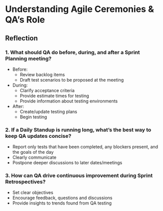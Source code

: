 # Understanding Agile Ceremonies & QA’s Role

## Reflection

### 1. What should QA do before, during, and after a Sprint Planning meeting?

* Before:
    * Review backlog items
    * Draft test scenarios to be proposed at the meeting
* During:
    * Clarify acceptance criteria
    * Provide estimate times for testing
    * Provide information about testing environments
* After:
    * Create/update testing plans
    * Begin testing

### 2. If a Daily Standup is running long, what’s the best way to keep QA updates concise?

* Report only tests that have been completed, any blockers present, and the goals of the day
* Clearly communicate
* Postpone deeper discussions to later dates/meetings

### 3. How can QA drive continuous improvement during Sprint Retrospectives?

* Set clear objectives
* Encourage feedback, questions and discussions
* Provide insights to trends found from QA testing
